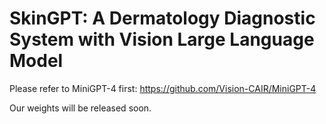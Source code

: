 # SkinGPT: A Dermatology Diagnostic System with Vision Large Language Model

Please refer to MiniGPT-4 first: https://github.com/Vision-CAIR/MiniGPT-4

Our weights will be released soon.
